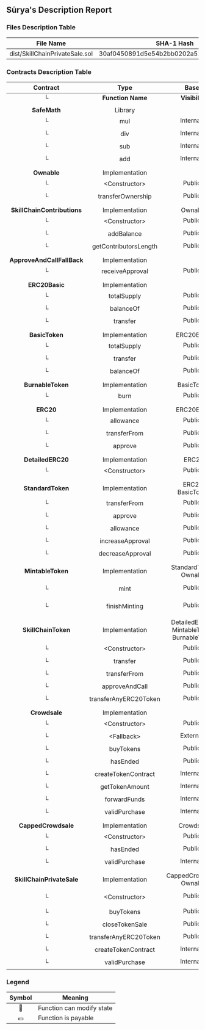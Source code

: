 ## Sūrya's Description Report

### Files Description Table


|  File Name  |  SHA-1 Hash  |
|-------------|--------------|
| dist/SkillChainPrivateSale.sol | 30af0450891d5e54b2bb0202a5194ea8ecab9977 |


### Contracts Description Table


|  Contract  |         Type        |       Bases      |                  |                 |
|:----------:|:-------------------:|:----------------:|:----------------:|:---------------:|
|     └      |  **Function Name**  |  **Visibility**  |  **Mutability**  |  **Modifiers**  |
||||||
| **SafeMath** | Library |  |||
| └ | mul | Internal 🔒 |   | |
| └ | div | Internal 🔒 |   | |
| └ | sub | Internal 🔒 |   | |
| └ | add | Internal 🔒 |   | |
||||||
| **Ownable** | Implementation |  |||
| └ | \<Constructor\> | Public ❗️ | 🛑  | |
| └ | transferOwnership | Public ❗️ | 🛑  | onlyOwner |
||||||
| **SkillChainContributions** | Implementation | Ownable |||
| └ | \<Constructor\> | Public ❗️ | 🛑  | |
| └ | addBalance | Public ❗️ | 🛑  | onlyOwner |
| └ | getContributorsLength | Public ❗️ |   | |
||||||
| **ApproveAndCallFallBack** | Implementation |  |||
| └ | receiveApproval | Public ❗️ | 🛑  | |
||||||
| **ERC20Basic** | Implementation |  |||
| └ | totalSupply | Public ❗️ |   | |
| └ | balanceOf | Public ❗️ |   | |
| └ | transfer | Public ❗️ | 🛑  | |
||||||
| **BasicToken** | Implementation | ERC20Basic |||
| └ | totalSupply | Public ❗️ |   | |
| └ | transfer | Public ❗️ | 🛑  | |
| └ | balanceOf | Public ❗️ |   | |
||||||
| **BurnableToken** | Implementation | BasicToken |||
| └ | burn | Public ❗️ | 🛑  | |
||||||
| **ERC20** | Implementation | ERC20Basic |||
| └ | allowance | Public ❗️ |   | |
| └ | transferFrom | Public ❗️ | 🛑  | |
| └ | approve | Public ❗️ | 🛑  | |
||||||
| **DetailedERC20** | Implementation | ERC20 |||
| └ | \<Constructor\> | Public ❗️ | 🛑  | |
||||||
| **StandardToken** | Implementation | ERC20, BasicToken |||
| └ | transferFrom | Public ❗️ | 🛑  | |
| └ | approve | Public ❗️ | 🛑  | |
| └ | allowance | Public ❗️ |   | |
| └ | increaseApproval | Public ❗️ | 🛑  | |
| └ | decreaseApproval | Public ❗️ | 🛑  | |
||||||
| **MintableToken** | Implementation | StandardToken, Ownable |||
| └ | mint | Public ❗️ | 🛑  | onlyOwner canMint |
| └ | finishMinting | Public ❗️ | 🛑  | onlyOwner canMint |
||||||
| **SkillChainToken** | Implementation | DetailedERC20, MintableToken, BurnableToken |||
| └ | \<Constructor\> | Public ❗️ | 🛑  | DetailedERC20 |
| └ | transfer | Public ❗️ | 🛑  | canTransfer |
| └ | transferFrom | Public ❗️ | 🛑  | canTransfer |
| └ | approveAndCall | Public ❗️ | 🛑  | |
| └ | transferAnyERC20Token | Public ❗️ | 🛑  | onlyOwner |
||||||
| **Crowdsale** | Implementation |  |||
| └ | \<Constructor\> | Public ❗️ | 🛑  | |
| └ | \<Fallback\> | External ❗️ |  💵 | |
| └ | buyTokens | Public ❗️ |  💵 | |
| └ | hasEnded | Public ❗️ |   | |
| └ | createTokenContract | Internal 🔒 | 🛑  | |
| └ | getTokenAmount | Internal 🔒 |   | |
| └ | forwardFunds | Internal 🔒 | 🛑  | |
| └ | validPurchase | Internal 🔒 |   | |
||||||
| **CappedCrowdsale** | Implementation | Crowdsale |||
| └ | \<Constructor\> | Public ❗️ | 🛑  | |
| └ | hasEnded | Public ❗️ |   | |
| └ | validPurchase | Internal 🔒 |   | |
||||||
| **SkillChainPrivateSale** | Implementation | CappedCrowdsale, Ownable |||
| └ | \<Constructor\> | Public ❗️ | 🛑  | CappedCrowdsale Crowdsale |
| └ | buyTokens | Public ❗️ |  💵 | |
| └ | closeTokenSale | Public ❗️ | 🛑  | onlyOwner |
| └ | transferAnyERC20Token | Public ❗️ | 🛑  | onlyOwner |
| └ | createTokenContract | Internal 🔒 | 🛑  | |
| └ | validPurchase | Internal 🔒 |   | |


### Legend

|  Symbol  |  Meaning  |
|:--------:|-----------|
|    🛑    | Function can modify state |
|    💵    | Function is payable |
